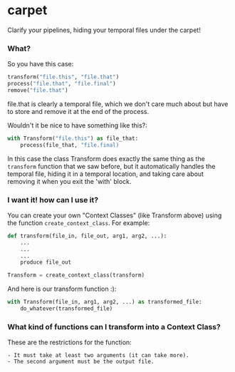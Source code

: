 # carpet
Clarify your pipelines, hiding your temporal files under the carpet!


### What?

So you have this case:

```python
transform("file.this", "file.that")
process("file.that", "file.final")
remove("file.that")
```

file.that is clearly a temporal file, which we don't care much about
but have to store and remove it at the end of the process.

Wouldn't it be nice to have something like this?:

```python
with Transform("file.this") as file_that:
    process(file_that, "file.final)
```

In this case the class Transform does exactly the same thing as the
`transform` function that we saw before, but it automatically handles
the temporal file, hiding it in a temporal location, and taking care
about removing it when you exit the 'with' block.

### I want it! how can I use it?

You can create your own "Context Classes" (like Transform above) using
the function `create_context_class`. For example:

```python
def transform(file_in, file_out, arg1, arg2, ...):
    ...
    ...
    ...
    produce file_out

Transform = create_context_class(transform)
```

And here is our transform function :):

```python
with Transform(file_in, arg1, arg2, ...) as transformed_file:
    do_whatever(transformed_file)
```

### What kind of functions can I transform into a Context Class?

These are the restrictions for the function:

    - It must take at least two arguments (it can take more).
    - The second argument must be the output file.
